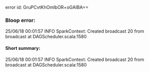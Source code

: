 error id: GruPCvtKhOmlbOR+oGAIBA==
### Bloop error:

25/06/18 00:01:57 INFO SparkContext: Created broadcast 20 from broadcast at DAGScheduler.scala:1580
#### Short summary: 

25/06/18 00:01:57 INFO SparkContext: Created broadcast 20 from broadcast at DAGScheduler.scala:1580